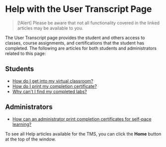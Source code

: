 # Help with the User Transcript Page

> [!Alert] Please be aware that not all functionality covered in the linked articles may be available to you.

The User Transcript page provides the student and others access to classes, course assignments, and certifications that the student has completed. The following are articles for both students and administrators related to this page:

## Students

- [How do I get into my virtual classroom?](../end-user-student-faqs/class-self-paced/get-into-virtual-classroom.md)
- [How do I print my completion certificate?](../end-user-student-faqs/class-self-paced/print-completion-certificate.md)
- [Why can't I find my completed labs?](../end-user-student-faqs/lab-access/access-completed-labs.md)

## Administrators

- [How can an administrator print completion certificates for self-pace learning?](../tms-administrators/self-paced-learning-and-subscriptions/print-completion-certificates-for-self-pace-learning-by-admin.md)

To see all Help articles available for the TMS, you can click the **Home** button at the top of the window.